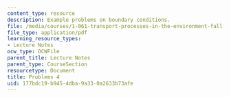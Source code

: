 ```yaml
---
content_type: resource
description: Example problems on boundary conditions.
file: /media/courses/1-061-transport-processes-in-the-environment-fall-2008/177bdc19b9454dba9a330a2633b73afe_problems4.pdf
file_type: application/pdf
learning_resource_types:
- Lecture Notes
ocw_type: OCWFile
parent_title: Lecture Notes
parent_type: CourseSection
resourcetype: Document
title: Problems 4
uid: 177bdc19-b945-4dba-9a33-0a2633b73afe
---
```

